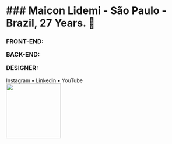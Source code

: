 <h1> ### Maicon Lidemi - São Paulo - Brazil, 27 Years. 🌟 </h1>

<h3>FRONT-END:<p>
BACK-END:<p>
DESIGNER:<p>
  </h3>
  <article> 
Instagram • Linkedin • YouTube
  </article>

<div>
  <a href="https://github.com/seu-usuário-aqui">
  <!-- <img height="300em"src="https://github-readme-stats.vercel.app/api/top-langs/?username=Annderlau&layout=compact&langs_count=7&theme=gotham"/> -->
  <img height="150em"src="https://github-readme-stats.vercel.app/api?username=Annderlau&show_icons=true&theme=white&include_all_commits=true&count_private=true"/>
  </div>

